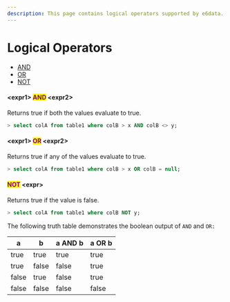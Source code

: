 ```yaml
---
description: This page contains logical operators supported by e6data.
---
```


# Logical Operators

* [AND](logical-operators.md#less-than-expr1-greater-than-and-less-than-expr2-greater-than)
* [OR](logical-operators.md#less-than-expr1-greater-than-or-less-than-expr2-greater-than)
* [NOT](logical-operators.md#not-less-than-expr-greater-than)

#### \<expr1>  <mark style="color:purple;">AND</mark>  \<expr2>

Returns true if both the values evaluate to true.

```sql
> select colA from table1 where colB > x AND colB <> y;
```

#### \<expr1>  <mark style="color:purple;">OR</mark>  \<expr2>

Returns true if any of the values evaluate to true.

```sql
> select colA from table1 where colB > x OR colB = null;
```

#### <mark style="color:purple;">NOT</mark>  \<expr>

Returns true if the value is false.

```sql
> select colA from table1 where colB NOT y;
```

The following truth table demonstrates the boolean output of `AND` and `OR:`

| a     | b     | a AND b | a OR b |
| ----- | ----- | ------- | ------ |
| true  | true  | true    | true   |
| true  | false | false   | true   |
| false | true  | false   | true   |
| false | false | false   | false  |
